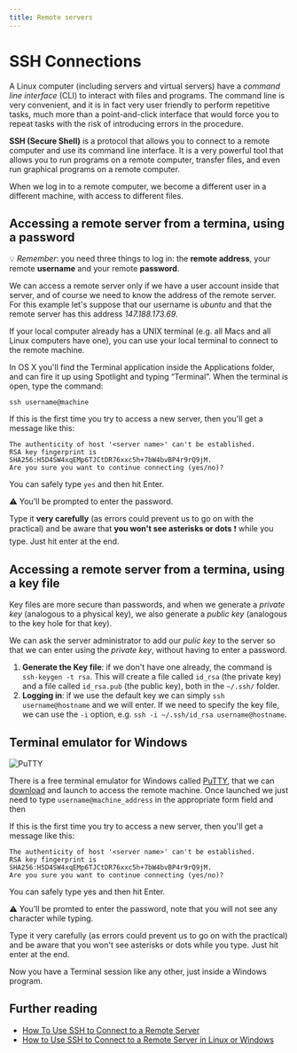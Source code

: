 ```yaml
---
title: Remote servers
---
```


# SSH Connections 

A Linux computer (including servers and virtual servers) have a *command line interface* (CLI) to interact with files and programs. The command line is very convenient, and it is in fact very user friendly to perform repetitive tasks, much more than a point-and-click interface that would force you to repeat tasks with the risk of introducing errors in the procedure.

**SSH (Secure Shell)** is a protocol that allows you to connect to a remote computer and use its command line interface. It is a very powerful tool that allows you to run programs on a remote computer, transfer files, and even run graphical programs on a remote computer. 

When we log in to a remote computer, we become a different user in a different machine, with access to different files.

## Accessing a remote server from a termina, using a password

💡  _Remember_: you need three things to log in: the **remote address**, your remote **username** and your remote **password**.

We can access a remote server only if we have a user account inside that server, and of course we need to know the address of the remote server. For this example let's suppose that our username is _ubuntu_ and that the remote server has this address _147.188.173.69_.

If your local computer already has a UNIX terminal (e.g. all Macs and all Linux computers have one), you can use your local terminal to connect to the remote machine.

In OS X you'll find the Terminal application inside the Applications folder, and can fire it up using Spotlight and typing “Terminal”. When the terminal is open, type the command:

`ssh username@machine`

If this is the first time you try to access a new server, then you'll get a message like this:

```
The authenticity of host '<server name>' can't be established.
RSA key fingerprint is SHA256:H5D4SW4xqEMp6TJCtDR76xxc5h+7bW4bvBP4r9rQ9jM.
Are you sure you want to continue connecting (yes/no)?
```

You can safely type `yes` and then hit Enter.

:warning: You'll be prompted to enter the password. 

Type it **very carefully** (as errors could prevent us to go on with the practical) and be aware that 
**you won't see asterisks or dots** ❗ while you type. Just hit enter at the end.

## Accessing a remote server from a termina, using a key file

Key files are more secure than passwords, and when we generate a *private key* (analogous to a physical key), we 
also generate a *public key* (analogous to the key hole for that key).

We can ask the server administrator to add our *pulic key* to the server so that we can enter using the *private key*,
without having to enter a password.

1. **Generate the Key file**: if we don't have one already, the command is `ssh-keygen -t rsa`. This will
create a file called `id_rsa` (the private key) and a file called `id_rsa.pub` (the public key), both in the `~/.ssh/` folder.
2. **Logging in**: if we use the default key we can simply `ssh username@hostname` and we will enter. If we need to specify the key file, we can use the `-i` option, e.g. `ssh -i ~/.ssh/id_rsa username@hostname`.
   
## Terminal emulator for Windows

![PuTTY]({{site.baseurl}}/img/putty.png)

There is a free terminal emulator for Windows called [PuTTY](https://www.chiark.greenend.org.uk/~sgtatham/putty/latest.html), that we can [download](https://the.earth.li/~sgtatham/putty/latest/w64/putty.exe) and launch to access the remote machine. Once launched we just need to type `username@machine_address` in the appropriate form field and then

If this is the first time you try to access a new server, then you'll get a message like this:

```
The authenticity of host '<server name>' can't be established.
RSA key fingerprint is SHA256:H5D4SW4xqEMp6TJCtDR76xxc5h+7bW4bvBP4r9rQ9jM.
Are you sure you want to continue connecting (yes/no)?
```

You can safely type yes and then hit Enter.

:warning: You'll be promted to enter the password, note that you will not see any character while typing.

Type it very carefully (as errors could prevent us to go on with the practical) and be aware that you won't see asterisks or dots while you type. Just hit enter at the end.

Now you have a Terminal session like any other, just inside a Windows program.

## Further reading

* [How To Use SSH to Connect to a Remote Server](https://www.digitalocean.com/community/tutorials/how-to-use-ssh-to-connect-to-a-remote-server)
* [How to Use SSH to Connect to a Remote Server in Linux or Windows](https://phoenixnap.com/kb/ssh-to-connect-to-remote-server-linux-or-windows)
